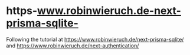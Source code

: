 # https-www.robinwieruch.de-next-prisma-sqlite-
Following the tutorial at https://www.robinwieruch.de/next-prisma-sqlite/ and https://www.robinwieruch.de/next-authentication/
